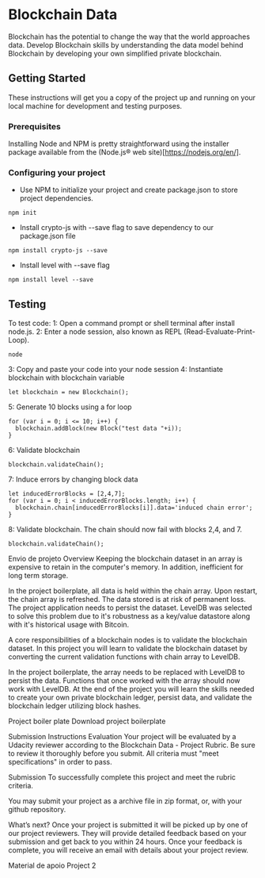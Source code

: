 # Blockchain Data

Blockchain has the potential to change the way that the world approaches data. Develop Blockchain skills by understanding the data model behind Blockchain by developing your own simplified private blockchain.

## Getting Started

These instructions will get you a copy of the project up and running on your local machine for development and testing purposes.

### Prerequisites

Installing Node and NPM is pretty straightforward using the installer package available from the (Node.js® web site)[https://nodejs.org/en/].

### Configuring your project

- Use NPM to initialize your project and create package.json to store project dependencies.
```
npm init
```
- Install crypto-js with --save flag to save dependency to our package.json file
```
npm install crypto-js --save
```
- Install level with --save flag
```
npm install level --save
```

## Testing

To test code:
1: Open a command prompt or shell terminal after install node.js.
2: Enter a node session, also known as REPL (Read-Evaluate-Print-Loop).
```
node
```
3: Copy and paste your code into your node session
4: Instantiate blockchain with blockchain variable
```
let blockchain = new Blockchain();
```
5: Generate 10 blocks using a for loop
```
for (var i = 0; i <= 10; i++) {
  blockchain.addBlock(new Block("test data "+i));
}
```
6: Validate blockchain
```
blockchain.validateChain();
```
7: Induce errors by changing block data
```
let inducedErrorBlocks = [2,4,7];
for (var i = 0; i < inducedErrorBlocks.length; i++) {
  blockchain.chain[inducedErrorBlocks[i]].data='induced chain error';
}
```
8: Validate blockchain. The chain should now fail with blocks 2,4, and 7.
```
blockchain.validateChain();
```


Envio de projeto
Overview
Keeping the blockchain dataset in an array is expensive to retain in the computer's memory. In addition, inefficient for long term storage.

In the project boilerplate, all data is held within the chain array. Upon restart, the chain array is refreshed. The data stored is at risk of permanent loss. The project application needs to persist the dataset. LevelDB was selected to solve this problem due to it's robustness as a key/value datastore along with it's historical usage with Bitcoin.

A core responsibilities of a blockchain nodes is to validate the blockchain dataset. In this project you will learn to validate the blockchain dataset by converting the current validation functions with chain array to LevelDB.

In the project boilerplate, the array needs to be replaced with LevelDB to persist the data.
Functions that once worked with the array should now work with LevelDB.
At the end of the project you will learn the skills needed to create your own private blockchain ledger, persist data, and validate the blockchain ledger utilizing block hashes.

Project boiler plate
Download project boilerplate

Submission Instructions
Evaluation
Your project will be evaluated by a Udacity reviewer according to the Blockchain Data - Project Rubric. Be sure to review it thoroughly before you submit. All criteria must "meet specifications" in order to pass.

Submission
To successfully complete this project and meet the rubric criteria.

You may submit your project as a archive file in zip format, or, with your github repository.

What’s next?
Once your project is submitted it will be picked up by one of our project reviewers. They will provide detailed feedback based on your submission and get back to you within 24 hours. Once your feedback is complete, you will receive an email with details about your project review.

Material de apoio
 Project 2